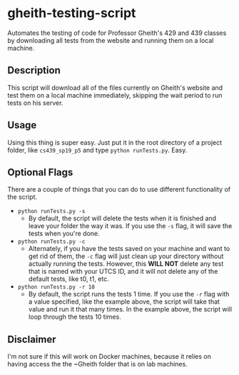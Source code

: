 # gheith-testing-script
Automates the testing of code for Professor Gheith's 429 and 439 classes by downloading all tests from the website and running them on a local machine.

## Description
This script will download all of the files currently on Gheith's website and test them on a local machine immediately, skipping the wait period to run tests on his server. 

## Usage
Using this thing is super easy. Just put it in the root directory of a project folder, like `cs439_sp19_p5` and type `python runTests.py`. Easy.

## Optional Flags
There are a couple of things that you can do to use different functionality of the script. 
* `python runTests.py -s`
  * By default, the script will delete the tests when it is finished and leave your folder the way it was. If you use the `-s` flag, it will save the tests when you're done.
* `python runTests.py -c`
  * Alternately, if you have the tests saved on your machine and want to get rid of them, the `-c` flag will just clean up your directory without actually running the tests. However, this **WILL NOT** delete any test that is named with your UTCS ID, and it will not delete any of the default tests, like t0, t1, etc.
* `python runTests.py -r 10`
  * By default, the script runs the tests 1 time. If you use the `-r` flag with a value specified, like the example above, the script will take that value and run it that many times. In the example above, the script will loop through the tests 10 times.
  
## Disclaimer
I'm not sure if this will work on Docker machines, because it relies on having access the the ~Gheith folder that is on lab machines.
